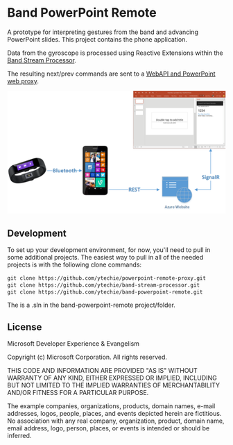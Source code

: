 # Band PowerPoint Remote

A prototype for interpreting gestures from the band and advancing PowerPoint slides. This project contains the phone application.

Data from the gyroscope is processed using Reactive Extensions within the [Band Stream Processor](https://github.com/ytechie/band-stream-processor).

The resulting next/prev commands are sent to a [WebAPI and PowerPoint web proxy](https://github.com/ytechie/powerpoint-remote-proxy).

![Solution Architecture](architecture.png)

## Development

To set up your development environment, for now,  you'll need to pull in some additional projects. The easiest way to pull in all of the needed projects is with the following clone commands:

    git clone https://github.com/ytechie/powerpoint-remote-proxy.git
    git clone https://github.com/ytechie/band-stream-processor.git
    git clone https://github.com/ytechie/band-powerpoint-remote.git

The is a .sln in the band-powerpoint-remote project/folder.

## License

Microsoft Developer Experience & Evangelism

Copyright (c) Microsoft Corporation. All rights reserved.

THIS CODE AND INFORMATION ARE PROVIDED "AS IS" WITHOUT WARRANTY OF ANY KIND, EITHER EXPRESSED OR IMPLIED, INCLUDING BUT NOT LIMITED TO THE IMPLIED WARRANTIES OF MERCHANTABILITY AND/OR FITNESS FOR A PARTICULAR PURPOSE.

The example companies, organizations, products, domain names, e-mail addresses, logos, people, places, and events depicted herein are fictitious. No association with any real company, organization, product, domain name, email address, logo, person, places, or events is intended or should be inferred.
